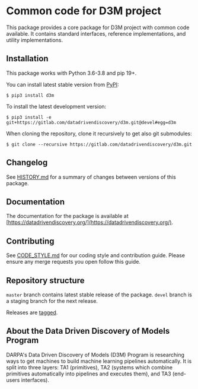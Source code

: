 # Common code for D3M project

This package provides a core package for D3M project with common code available.
It contains standard interfaces, reference implementations, and utility implementations.

## Installation

This package works with Python 3.6-3.8 and pip 19+.

You can install latest stable version from [PyPI](https://pypi.org/):

```
$ pip3 install d3m
```

To install the latest development version:

```
$ pip3 install -e git+https://gitlab.com/datadrivendiscovery/d3m.git@devel#egg=d3m
```

When cloning the repository, clone it recursively to get also git submodules:

```
$ git clone --recursive https://gitlab.com/datadrivendiscovery/d3m.git
```

## Changelog

See [HISTORY.md](./HISTORY.md) for a summary of changes between versions of this package.

## Documentation

The documentation for the package is available at [https://datadrivendiscovery.org/](https://datadrivendiscovery.org/).

## Contributing

See [CODE_STYLE.md](./CODE_STYLE.md) for our coding style and contribution guide. Please ensure any merge requests you open follow this guide.

## Repository structure

`master` branch contains latest stable release of the package.
`devel` branch is a staging branch for the next release.

Releases are [tagged](https://gitlab.com/datadrivendiscovery/d3m/-/tags).

## About the Data Driven Discovery of Models Program

DARPA's Data Driven Discovery of Models (D3M) Program is researching ways to get machines to build
machine learning pipelines automatically. It is split into three layers:
TA1 (primitives), TA2 (systems which combine primitives automatically into pipelines
and executes them), and TA3 (end-users interfaces).
